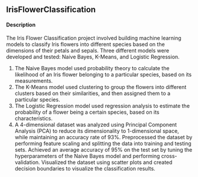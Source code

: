 ## IrisFlowerClassification
#### Description 
The Iris Flower Classification project involved building machine learning models to classify Iris flowers into different species based on the dimensions of their petals and sepals. Three different models were developed and tested: Naive Bayes, K-Means, and Logistic Regression.
1. The Naive Bayes model used probability theory to calculate the likelihood of an Iris flower belonging to a particular species, based on its measurements. 
2. The K-Means model used clustering to group the flowers into different clusters based on their similarities, and then assigned them to a particular species. 
3. The Logistic Regression model used regression analysis to estimate the probability of a flower being a certain species, based on its characteristics.
4. A 4-dimensional dataset was analyzed using Principal Component Analysis (PCA) to reduce its dimensionality to 1-dimensional space, while maintaining an accuracy rate of 93%.
Preprocessed the dataset by performing feature scaling and splitting the data into training and testing sets.
Achieved an average accuracy of 95% on the test set by tuning the hyperparameters of the Naive Bayes model and performing cross-validation. Visualized the dataset using scatter plots and created decision boundaries to visualize the classification results.
